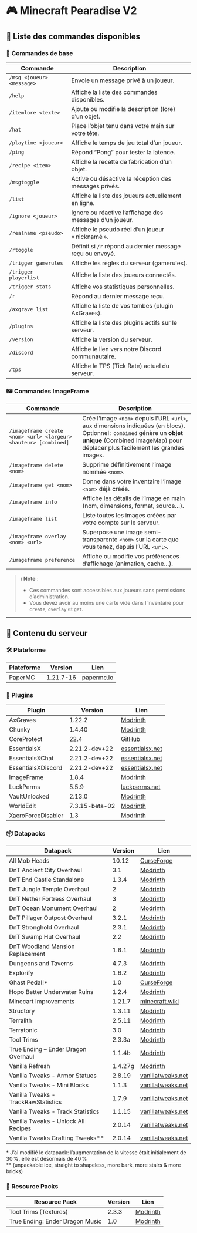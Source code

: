 # 🎮 Minecraft Pearadise V2

## 📜 Liste des commandes disponibles

### 🧱 Commandes de base

| Commande                  | Description                                                        |
| ------------------------- | ------------------------------------------------------------------ |
| `/msg <joueur> <message>` | Envoie un message privé à un joueur.                               |
| `/help`                   | Affiche la liste des commandes disponibles.                        |
| `/itemlore <texte>`       | Ajoute ou modifie la description (lore) d’un objet.                |
| `/hat`                    | Place l’objet tenu dans votre main sur votre tête.                 |
| `/playtime <joueur>`      | Affiche le temps de jeu total d’un joueur.                         |
| `/ping`                   | Répond “Pong” pour tester la latence.                              |
| `/recipe <item>`          | Affiche la recette de fabrication d’un objet.                      |
| `/msgtoggle`              | Active ou désactive la réception des messages privés.              |
| `/list`                   | Affiche la liste des joueurs actuellement en ligne.                |
| `/ignore <joueur>`        | Ignore ou réactive l’affichage des messages d’un joueur.           |
| `/realname <pseudo>`      | Affiche le pseudo réel d’un joueur « nicknamé ».                  |
| `/rtoggle`                | Définit si `/r` répond au dernier message reçu ou envoyé.          |
| `/trigger gamerules`      | Affiche les règles du serveur (gamerules).                         |
| `/trigger playerlist`     | Affiche la liste des joueurs connectés.                            |
| `/trigger stats`          | Affiche vos statistiques personnelles.                             |
| `/r`                      | Répond au dernier message reçu.                                    |
| `/axgrave list`           | Affiche la liste de vos tombes (plugin AxGraves).                  |
| `/plugins`                | Affiche la liste des plugins actifs sur le serveur.                |
| `/version`                | Affiche la version du serveur.                                     |
| `/discord`                | Affiche le lien vers notre Discord communautaire.                  |
| `/tps`                    | Affiche le TPS (Tick Rate) actuel du serveur.                      |

### 🖼️ Commandes ImageFrame

| Commande                                                        | Description                                                                                                                                                                                                                   |
| --------------------------------------------------------------- | ----------------------------------------------------------------------------------------------------------------------------------------------------------------------------------------------------------------------------- |
| `/imageframe create <nom> <url> <largeur> <hauteur> [combined]` | Crée l’image `<nom>` depuis l’URL `<url>`, aux dimensions indiquées (en blocs).<br>Optionnel : `combined` génère un **objet unique** (Combined ImageMap) pour déplacer plus facilement les grandes images. |
| `/imageframe delete <nom>`                                      | Supprime définitivement l’image nommée `<nom>`.                                                                                                                                                                               |
| `/imageframe get <nom>`                                         | Donne dans votre inventaire l’image `<nom>` déjà créée.                                                                                                                                                                       |
| `/imageframe info`                                              | Affiche les détails de l’image en main (nom, dimensions, format, source…).                                                                                                                                                    |
| `/imageframe list`                                              | Liste toutes les images créées par votre compte sur le serveur.                                                                                                                                                               |
| `/imageframe overlay <nom> <url>`                               | Superpose une image semi-transparente `<nom>` sur la carte que vous tenez, depuis l’URL `<url>`.                                                                                                                               |
| `/imageframe preference`                                        | Affiche ou modifie vos préférences d’affichage (animation, cache…).                                                                                                                                                           |

> ℹ️ **Note** :  
> - Ces commandes sont accessibles aux joueurs sans permissions d’administration.  
> - Vous devez avoir au moins une carte vide dans l’inventaire pour `create`, `overlay` et `get`.   

---

## 🧩 Contenu du serveur

### 🛠️ Plateforme

| Plateforme | Version    | Lien                                             |
| ---------- | ---------- | ------------------------------------------------ |
| PaperMC    | 1.21.7-16  | [papermc.io](https://papermc.io/downloads/paper) |

### 🔌 Plugins

| Plugin                | Version        | Lien                                                                  |
| --------------------- | -------------- | --------------------------------------------------------------------- |
| AxGraves              | 1.22.2         | [Modrinth](https://modrinth.com/plugin/axgraves)                      |
| Chunky                | 1.4.40         | [Modrinth](https://modrinth.com/plugin/chunky)                        |
| CoreProtect           | 22.4           | [GitHub](https://github.com/PlayPro/CoreProtect)                      |
| EssentialsX           | 2.21.2-dev+22  | [essentialsx.net](https://essentialsx.net/downloads.html)             |
| EssentialsXChat       | 2.21.2-dev+22  | [essentialsx.net](https://essentialsx.net/downloads.html)             |
| EssentialsXDiscord    | 2.21.2-dev+22  | [essentialsx.net](https://essentialsx.net/downloads.html)             |
| ImageFrame            | 1.8.4          | [Modrinth](https://modrinth.com/plugin/imageframe)                    |
| LuckPerms             | 5.5.9          | [luckperms.net](https://luckperms.net/download)                       |
| VaultUnlocked         | 2.13.0         | [Modrinth](https://modrinth.com/plugin/vaultunlocked)                 |
| WorldEdit             | 7.3.15-beta-02 | [Modrinth](https://modrinth.com/plugin/worldedit)                     |
| XaeroForceDisabler    | 1.3            | [Modrinth](https://modrinth.com/plugin/drqads-xaero-force-disabler)   |

### 📦 Datapacks

| Datapack                            | Version | Lien                                                                                             |
| ----------------------------------- | ------- | ------------------------------------------------------------------------------------------------ |
| All Mob Heads                       | 10.12   | [CurseForge](https://www.curseforge.com/minecraft/customization/all-mob-heads)                   |
| DnT Ancient City Overhaul           | 3.1     | [Modrinth](https://modrinth.com/datapack/dungeons-and-taverns-ancient-city-overhaul)             |
| DnT End Castle Standalone           | 1.3.4   | [Modrinth](https://modrinth.com/datapack/dungeons-and-taverns-end-castle-standalone)             |
| DnT Jungle Temple Overhaul          | 2       | [Modrinth](https://modrinth.com/datapack/dungeons-and-taverns-jungle-temple-overhaul)            |
| DnT Nether Fortress Overhaul        | 3       | [Modrinth](https://modrinth.com/datapack/dungeons-and-taverns-nether-fortress-overhaul)          |
| DnT Ocean Monument Overhaul         | 2       | [Modrinth](https://modrinth.com/datapack/dungeons-and-taverns-ocean-monument-overhaul)           |
| DnT Pillager Outpost Overhaul       | 3.2.1   | [Modrinth](https://modrinth.com/datapack/dungeons-and-taverns-pillager-outpost-overhaul)         |
| DnT Stronghold Overhaul             | 2.3.1   | [Modrinth](https://modrinth.com/datapack/dungeons-and-taverns-stronghold-overhaul)               |
| DnT Swamp Hut Overhaul              | 2.2     | [Modrinth](https://modrinth.com/datapack/dungeons-and-taverns-swamp-hut-overhaul)                |
| DnT Woodland Mansion Replacement    | 1.6.1   | [Modrinth](https://modrinth.com/datapack/dungeons-and-taverns-woodland-mansion-replacement)      |
| Dungeons and Taverns                | 4.7.3   | [Modrinth](https://modrinth.com/datapack/dungeons-and-taverns)                                   |
| Explorify                           | 1.6.2   | [Modrinth](https://modrinth.com/datapack/explorify)                                              |
| Ghast Pedal!*                        | 1.0     | [CurseForge](https://modrinth.com/datapack/ghast-pedal)                                          |
| Hopo Better Underwater Ruins        | 1.2.4   | [Modrinth](https://modrinth.com/datapack/hopo-better-underwater-ruins)                           |
| Minecart Improvements               | 1.21.7  | [minecraft.wiki](https://minecraft.wiki/w/Minecart_Improvements)                                 |
| Structory                           | 1.3.11  | [Modrinth](https://modrinth.com/datapack/structory)                                              |
| Terralith                           | 2.5.11  | [Modrinth](https://modrinth.com/datapack/terralith)                                              |
| Terratonic                          | 3.0     | [Modrinth](https://modrinth.com/datapack/terratonic)                                             |
| Tool Trims                          | 2.3.3a  | [Modrinth](https://modrinth.com/datapack/tool-trims)                                             |
| True Ending – Ender Dragon Overhaul | 1.1.4b  | [Modrinth](https://modrinth.com/datapack/true-ending)                                            |
| Vanilla Refresh                     | 1.4.27g | [Modrinth](https://modrinth.com/datapack/vanilla-refresh)                                        |
| Vanilla Tweaks - Armor Statues      | 2.8.19  | [vanillatweaks.net](https://vanillatweaks.net/picker/datapacks/)                                 |
| Vanilla Tweaks - Mini Blocks        | 1.1.3   | [vanillatweaks.net](https://vanillatweaks.net/picker/datapacks/)                                 |
| Vanilla Tweaks - TrackRawStatistics | 1.7.9   | [vanillatweaks.net](https://vanillatweaks.net/picker/datapacks/)                                 |
| Vanilla Tweaks - Track Statistics   | 1.1.15  | [vanillatweaks.net](https://vanillatweaks.net/picker/datapacks/)                                 |
| Vanilla Tweaks - Unlock All Recipes | 2.0.14  | [vanillatweaks.net](https://vanillatweaks.net/picker/datapacks/)                                 |
| Vanilla Tweaks Crafting Tweaks**    | 2.0.14  | [vanillatweaks.net](https://vanillatweaks.net/picker/crafting-tweaks/)                           |

\* J’ai modifié le datapack: l’augmentation de la vitesse était initialement de 30 %, elle est désormais de 40 % <br>
\** (unpackable ice, straight to shapeless, more bark, more stairs & more bricks)

### 🎨 Resource Packs

| Resource Pack                     | Version | Lien                                                                         |
| --------------------------------- | ------- | ---------------------------------------------------------------------------- |
| Tool Trims (Textures)             | 2.3.3   | [Modrinth](https://modrinth.com/datapack/tool-trims)                         |
| True Ending: Ender Dragon Music   | 1.0     | [Modrinth](https://modrinth.com/resourcepack/true-ending-ender-dragon-music) |
